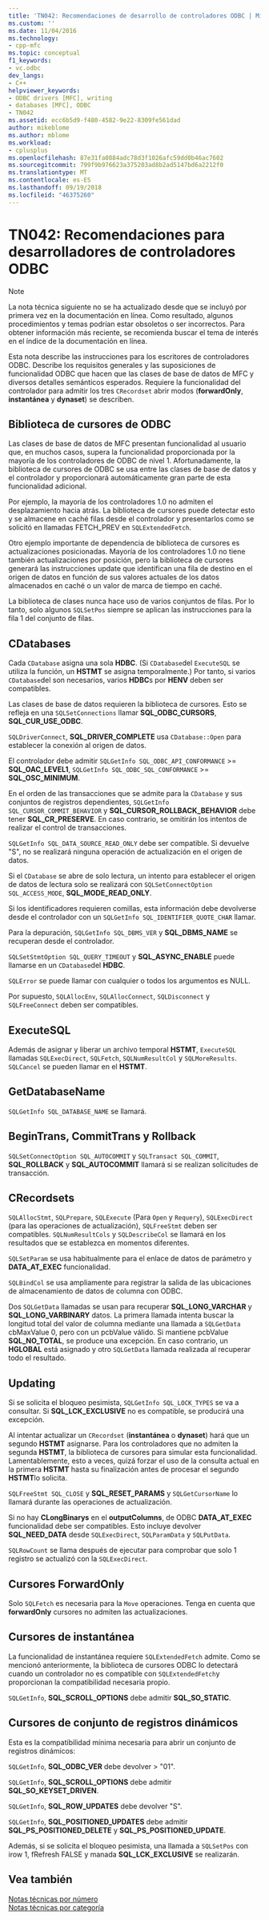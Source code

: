 ```yaml
---
title: 'TN042: Recomendaciones de desarrollo de controladores ODBC | Microsoft Docs'
ms.custom: ''
ms.date: 11/04/2016
ms.technology:
- cpp-mfc
ms.topic: conceptual
f1_keywords:
- vc.odbc
dev_langs:
- C++
helpviewer_keywords:
- ODBC drivers [MFC], writing
- databases [MFC], ODBC
- TN042
ms.assetid: ecc6b5d9-f480-4582-9e22-8309fe561dad
author: mikeblome
ms.author: mblome
ms.workload:
- cplusplus
ms.openlocfilehash: 87e31fa0884adc78d3f1026afc59dd0b46ac7602
ms.sourcegitcommit: 799f9b976623a375203ad8b2ad5147bd6a2212f0
ms.translationtype: MT
ms.contentlocale: es-ES
ms.lasthandoff: 09/19/2018
ms.locfileid: "46375260"
---
```

# <a name="tn042-odbc-driver-developer-recommendations"></a>TN042: Recomendaciones para desarrolladores de controladores ODBC

> [!NOTE]
>  La nota técnica siguiente no se ha actualizado desde que se incluyó por primera vez en la documentación en línea. Como resultado, algunos procedimientos y temas podrían estar obsoletos o ser incorrectos. Para obtener información más reciente, se recomienda buscar el tema de interés en el índice de la documentación en línea.

Esta nota describe las instrucciones para los escritores de controladores ODBC. Describe los requisitos generales y las suposiciones de funcionalidad ODBC que hacen que las clases de base de datos de MFC y diversos detalles semánticos esperados. Requiere la funcionalidad del controlador para admitir los tres `CRecordset` abrir modos (**forwardOnly**, **instantánea** y **dynaset**) se describen.

## <a name="odbcs-cursor-library"></a>Biblioteca de cursores de ODBC

Las clases de base de datos de MFC presentan funcionalidad al usuario que, en muchos casos, supera la funcionalidad proporcionada por la mayoría de los controladores de ODBC de nivel 1. Afortunadamente, la biblioteca de cursores de ODBC se usa entre las clases de base de datos y el controlador y proporcionará automáticamente gran parte de esta funcionalidad adicional.

Por ejemplo, la mayoría de los controladores 1.0 no admiten el desplazamiento hacia atrás. La biblioteca de cursores puede detectar esto y se almacene en caché filas desde el controlador y presentarlos como se solicitó en llamadas FETCH_PREV en `SQLExtendedFetch`.

Otro ejemplo importante de dependencia de biblioteca de cursores es actualizaciones posicionadas. Mayoría de los controladores 1.0 no tiene también actualizaciones por posición, pero la biblioteca de cursores generará las instrucciones update que identifican una fila de destino en el origen de datos en función de sus valores actuales de los datos almacenados en caché o un valor de marca de tiempo en caché.

La biblioteca de clases nunca hace uso de varios conjuntos de filas. Por lo tanto, solo algunos `SQLSetPos` siempre se aplican las instrucciones para la fila 1 del conjunto de filas.

## <a name="cdatabases"></a>CDatabases

Cada `CDatabase` asigna una sola **HDBC**. (Si `CDatabase`del `ExecuteSQL` se utiliza la función, un **HSTMT** se asigna temporalmente.) Por tanto, si varios `CDatabase`del son necesarios, varios **HDBC**s por **HENV** deben ser compatibles.

Las clases de base de datos requieren la biblioteca de cursores. Esto se refleja en una `SQLSetConnections` llamar **SQL_ODBC_CURSORS**, **SQL_CUR_USE_ODBC**.

`SQLDriverConnect`, **SQL_DRIVER_COMPLETE** usa `CDatabase::Open` para establecer la conexión al origen de datos.

El controlador debe admitir `SQLGetInfo SQL_ODBC_API_CONFORMANCE`  >=  **SQL_OAC_LEVEL1**, `SQLGetInfo SQL_ODBC_SQL_CONFORMANCE`  >=  **SQL_OSC_MINIMUM**.

En el orden de las transacciones que se admite para la `CDatabase` y sus conjuntos de registros dependientes, `SQLGetInfo SQL_CURSOR_COMMIT_BEHAVIOR` y **SQL_CURSOR_ROLLBACK_BEHAVIOR** debe tener **SQL_CR_PRESERVE**. En caso contrario, se omitirán los intentos de realizar el control de transacciones.

`SQLGetInfo SQL_DATA_SOURCE_READ_ONLY` debe ser compatible. Si devuelve "S", no se realizará ninguna operación de actualización en el origen de datos.

Si el `CDatabase` se abre de solo lectura, un intento para establecer el origen de datos de lectura solo se realizará con `SQLSetConnectOption SQL_ACCESS_MODE`, **SQL_MODE_READ_ONLY**.

Si los identificadores requieren comillas, esta información debe devolverse desde el controlador con un `SQLGetInfo SQL_IDENTIFIER_QUOTE_CHAR` llamar.

Para la depuración, `SQLGetInfo SQL_DBMS_VER` y **SQL_DBMS_NAME** se recuperan desde el controlador.

`SQLSetStmtOption SQL_QUERY_TIMEOUT` y **SQL_ASYNC_ENABLE** puede llamarse en un `CDatabase`del **HDBC**.

`SQLError` se puede llamar con cualquier o todos los argumentos es NULL.

Por supuesto, `SQLAllocEnv`, `SQLAllocConnect`, `SQLDisconnect` y `SQLFreeConnect` deben ser compatibles.

## <a name="executesql"></a>ExecuteSQL

Además de asignar y liberar un archivo temporal **HSTMT**, `ExecuteSQL` llamadas `SQLExecDirect`, `SQLFetch`, `SQLNumResultCol` y `SQLMoreResults`. `SQLCancel` se pueden llamar en el **HSTMT**.

## <a name="getdatabasename"></a>GetDatabaseName

`SQLGetInfo SQL_DATABASE_NAME` se llamará.

## <a name="begintrans-committrans-rollback"></a>BeginTrans, CommitTrans y Rollback

`SQLSetConnectOption SQL_AUTOCOMMIT` y `SQLTransact SQL_COMMIT`, **SQL_ROLLBACK** y **SQL_AUTOCOMMIT** llamará si se realizan solicitudes de transacción.

## <a name="crecordsets"></a>CRecordsets

`SQLAllocStmt`, `SQLPrepare`, `SQLExecute` (Para `Open` y `Requery`), `SQLExecDirect` (para las operaciones de actualización), `SQLFreeStmt` deben ser compatibles. `SQLNumResultCols` y `SQLDescribeCol` se llamará en los resultados que se establezca en momentos diferentes.

`SQLSetParam` se usa habitualmente para el enlace de datos de parámetro y **DATA_AT_EXEC** funcionalidad.

`SQLBindCol` se usa ampliamente para registrar la salida de las ubicaciones de almacenamiento de datos de columna con ODBC.

Dos `SQLGetData` llamadas se usan para recuperar **SQL_LONG_VARCHAR** y **SQL_LONG_VARBINARY** datos. La primera llamada intenta buscar la longitud total del valor de columna mediante una llamada a `SQLGetData` cbMaxValue 0, pero con un pcbValue válido. Si mantiene pcbValue **SQL_NO_TOTAL**, se produce una excepción. En caso contrario, un **HGLOBAL** está asignado y otro `SQLGetData` llamada realizada al recuperar todo el resultado.

## <a name="updating"></a>Updating

Si se solicita el bloqueo pesimista, `SQLGetInfo SQL_LOCK_TYPES` se va a consultar. Si **SQL_LCK_EXCLUSIVE** no es compatible, se producirá una excepción.

Al intentar actualizar un `CRecordset` (**instantánea** o **dynaset**) hará que un segundo **HSTMT** asignarse. Para los controladores que no admiten la segunda **HSTMT**, la biblioteca de cursores para simular esta funcionalidad. Lamentablemente, esto a veces, quizá forzar el uso de la consulta actual en la primera **HSTMT** hasta su finalización antes de procesar el segundo **HSTMT**lo solicita.

`SQLFreeStmt SQL_CLOSE` y **SQL_RESET_PARAMS** y `SQLGetCursorName` lo llamará durante las operaciones de actualización.

Si no hay **CLongBinarys** en el **outputColumns**, de ODBC **DATA_AT_EXEC** funcionalidad debe ser compatibles. Esto incluye devolver **SQL_NEED_DATA** desde `SQLExecDirect`, `SQLParamData` y `SQLPutData`.

`SQLRowCount` se llama después de ejecutar para comprobar que solo 1 registro se actualizó con la `SQLExecDirect`.

## <a name="forwardonly-cursors"></a>Cursores ForwardOnly

Solo `SQLFetch` es necesaria para la `Move` operaciones. Tenga en cuenta que **forwardOnly** cursores no admiten las actualizaciones.

## <a name="snapshot-cursors"></a>Cursores de instantánea

La funcionalidad de instantánea requiere `SQLExtendedFetch` admite. Como se mencionó anteriormente, la biblioteca de cursores ODBC lo detectará cuando un controlador no es compatible con `SQLExtendedFetch`y proporcionan la compatibilidad necesaria propio.

`SQLGetInfo`, **SQL_SCROLL_OPTIONS** debe admitir **SQL_SO_STATIC**.

## <a name="dynaset-cursors"></a>Cursores de conjunto de registros dinámicos

Esta es la compatibilidad mínima necesaria para abrir un conjunto de registros dinámicos:

`SQLGetInfo`, **SQL_ODBC_VER** debe devolver > "01".

`SQLGetInfo`, **SQL_SCROLL_OPTIONS** debe admitir **SQL_SO_KEYSET_DRIVEN**.

`SQLGetInfo`, **SQL_ROW_UPDATES** debe devolver "S".

`SQLGetInfo`, **SQL_POSITIONED_UPDATES** debe admitir **SQL_PS_POSITIONED_DELETE** y **SQL_PS_POSITIONED_UPDATE**.

Además, si se solicita el bloqueo pesimista, una llamada a `SQLSetPos` con irow 1, fRefresh FALSE y manada **SQL_LCK_EXCLUSIVE** se realizarán.

## <a name="see-also"></a>Vea también

[Notas técnicas por número](../mfc/technical-notes-by-number.md)<br/>
[Notas técnicas por categoría](../mfc/technical-notes-by-category.md)

